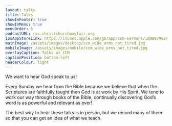 ```yaml
---
layout: talks
title: Talks
showInFooter: true
showInMenu: true
menuOrder: 5
podcastURL: rss.christchurchmayfair.org
iosAppStoreLink: https://itunes.apple.com/gb/app/ccm-sermons/id909799295?mt=8&at=10l6Xd
mainImage: /assets/images/desktop/ccm_wide_arms_not_tired.jpg
mobileImage: /assets/images/mobile/ccm_wide_arms_not_tired.jpg
overlayCaption: Talks at CCM
captionPosition: bottom-left
headerColour: light
---
```

We want to hear God speak to us!

Every Sunday we hear from the Bible because we believe that when the Scriptures are faithfully taught then God is at work by His Spirit.  We tend to work our way through books of the Bible, continually discovering God’s word is as powerful and relevant as ever!

The best way to hear these talks is in person, but we record many of them so that you can get an idea of what we teach.